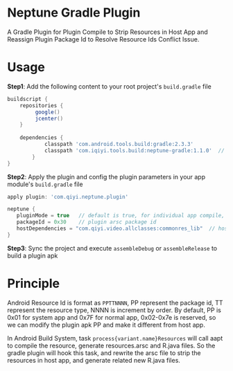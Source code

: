 # Neptune Gradle Plugin

A Gradle Plugin for Plugin Compile to Strip Resources in Host App and Reassign Plugin Package Id to Resolve Resource Ids Conflict Issue.

# Usage

**Step1**: Add the following content to your root project's `build.gradle` file

```gradle
buildscript {
    repositories {
         google()
         jcenter()
    }
    
    dependencies {
            classpath 'com.android.tools.build:gradle:2.3.3'
            classpath 'com.iqiyi.tools.build:neptune-gradle:1.1.0'  // Add the plugin classpath
        }
}
```

**Step2**: Apply the plugin and config the plugin parameters in your app module's `build.gradle` file

```gradle
apply plugin: 'com.qiyi.neptune.plugin'

neptune {
   pluginMode = true   // default is true, for individual app compile, you can set it false
   packageId = 0x30    // plugin arsc package id
   hostDependencies = "com.qiyi.video.allclasses:commonres_lib"  // host app common resourece dependencies
}
```

**Step3**: Sync the project and execute `assembleDebug` or `assembleRelease` to build a plugin apk

# Principle

Android Resource Id is format as `PPTTNNNN`, PP represent the package id, TT represent the resource type, NNNN is increment by order.
By default, PP is 0x01 for system app and 0x7F for normal app, 0x02-0x7e is reserved, so we can modify the plugin apk PP and make it different from host app.

In Android Build System, task `process{variant.name}Resources` will call aapt to compile the resource, generate resources.arsc and R.java files.
So the gradle plugin will hook this task, and rewrite the arsc file to strip the resources in host app, and generate related new R.java files.
 